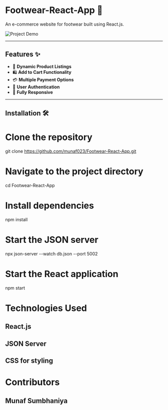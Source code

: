 # Footwear-React-App 🚀

An e-commerce website for footwear built using React.js.

![Project Demo](https://footwear-react-app.vercel.app/)

---

## Features ✨

- 🛒 **Dynamic Product Listings**
- 🛍️ **Add to Cart Functionality**
- 💳 **Multiple Payment Options**
- 🔐 **User Authentication**
- 📱 **Fully Responsive**

---

## Installation 🛠️

# Clone the repository
git clone https://github.com/munaf023/Footwear-React-App.git

# Navigate to the project directory
cd Footwear-React-App

# Install dependencies
npm install

# Start the JSON server
npx json-server --watch db.json --port 5002

# Start the React application
npm start

# Technologies Used
## React.js
## JSON Server
## CSS for styling

# Contributors
## Munaf Sumbhaniya

